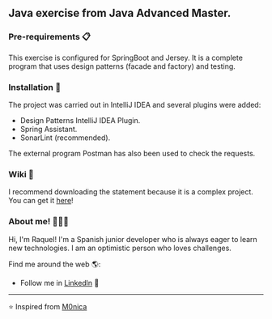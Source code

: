 ## Java exercise from Java Advanced Master.

### Pre-requirements 📋
This exercise is configured for SpringBoot and Jersey. It is a complete program that uses design patterns (facade and factory) and testing.

### Installation 🔧
The project was carried out in IntelliJ IDEA and several plugins were added:
+ Design Patterns IntelliJ IDEA Plugin.
+ Spring Assistant.
+ SonarLint (recommended).

The external program Postman has also been used to check the requests.

### Wiki 📖
I recommend downloading the statement because it is a complex project. You can get it [here](https://mega.nz/file/1RUSwZbK#t3KMFRqYZjw4RLfzo4DsRsO58Sif5-86T7zarVwc7FA)!

### About me! 👩🏾‍💻  

Hi, I'm Raquel! I'm a Spanish junior developer who is always eager to learn new technologies. I am an optimistic person who loves challenges.

Find me around the web 🌎:
- Follow me in <a href=https://www.linkedin.com/in/raquel-h-0485311a1/>Linkedln</a> 💼

---

⭐️ Inspired from [M0nica](https://github.com/M0nica)
